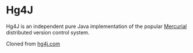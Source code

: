 # Hg4J

Hg4J is an independent pure Java implementation of the popular
[Mercurial](http://mercurial.selenic.com/) distributed version control system.


Cloned from [hg4j.com](http://hg.hg4j.com/hg4j)


